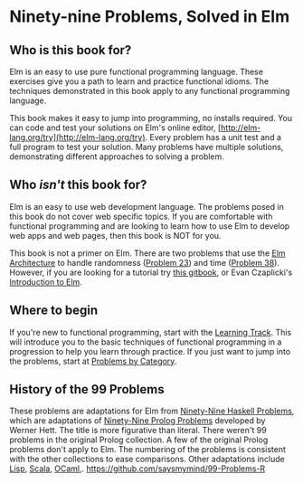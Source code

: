 # Ninety-nine Problems, Solved in Elm
## Who is this book for?

Elm is an easy to use pure functional programming language. These exercises give you a path to learn and practice functional idioms. The techniques demonstrated in this book apply to any functional programming language. 

This book makes it easy to jump into programming, no installs required. You can code and test your solutions on Elm's online editor, [http://elm-lang.org/try](http://elm-lang.org/try). Every problem has a unit test and a full program to test your solution. Many problems have multiple solutions, demonstrating different approaches to solving a problem. 

## Who *isn't* this book for?
Elm is an easy to use web development language. The problems posed in this book do not cover web specific topics. If you are comfortable with functional programming and are looking to learn how to use Elm to develop web apps and web pages, then this book is NOT for you.

This book is not a primer on Elm. There are two problems that use the [Elm Architecture](https://guide.elm-lang.org/architecture/) to handle randomness ([Problem 23](p/p23.md)) and time ([Problem 38](p/p38.md)).  However, if you are looking for a tutorial try [this gitbook](https://www.gitbook.com/book/sporto/elm-tutorial/), or Evan Czaplicki's [Introduction to Elm](https://guide.elm-lang.org/).

## Where to begin
If you're new to functional programming, start with the [Learning Track](learning_track.md). This will introduce you to the basic techniques of functional programming in a progression to help you learn through practice. If you just want to jump into the problems, start at [Problems by Category](the_problems.md). 

## History of the 99 Problems 

These problems are adaptations for Elm from [Ninety-Nine Haskell Problems](https://wiki.haskell.org/H-99:_Ninety-Nine_Haskell_Problems), which are adaptations of [Ninety-Nine Prolog Problems](https://sites.google.com/site/prologsite/prolog-problems) developed by Werner Hett. The title is more figurative than literal. There weren't 99 problems in the original Prolog collection. A few of the original Prolog problems don't apply to Elm. The numbering of the problems is consistent with the other collections to ease comparisons. Other adaptations include [Lisp](http://www.informatimago.com/develop/lisp/l99/), [Scala](http://aperiodic.net/phil/scala/s-99/), [OCaml](https://ocaml.org/learn/tutorials/99problems.html),. 
https://github.com/saysmymind/99-Problems-R


